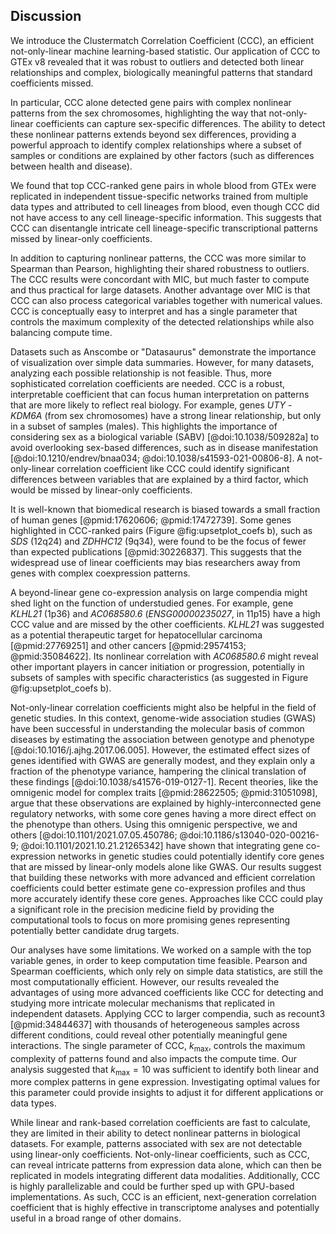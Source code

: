 ## Discussion

We introduce the Clustermatch Correlation Coefficient (CCC), an efficient not-only-linear machine learning-based statistic.
Our application of CCC to GTEx v8 revealed that it was robust to outliers and detected both linear relationships and complex, biologically meaningful patterns that standard coefficients missed. 

In particular, CCC alone detected gene pairs with complex nonlinear patterns from the sex chromosomes, highlighting the way that not-only-linear coefficients can capture sex-specific differences.
The ability to detect these nonlinear patterns extends beyond sex differences, providing a powerful approach to identify complex relationships where a subset of samples or conditions are explained by other factors (such as differences between health and disease). 

We found that top CCC-ranked gene pairs in whole blood from GTEx were replicated in independent tissue-specific networks trained from multiple data types and attributed to cell lineages from blood, even though CCC did not have access to any cell lineage-specific information.
This suggests that CCC can disentangle intricate cell lineage-specific transcriptional patterns missed by linear-only coefficients. 

In addition to capturing nonlinear patterns, the CCC was more similar to Spearman than Pearson, highlighting their shared robustness to outliers.
The CCC results were concordant with MIC, but much faster to compute and thus practical for large datasets.
Another advantage over MIC is that CCC can also process categorical variables together with numerical values.
CCC is conceptually easy to interpret and has a single parameter that controls the maximum complexity of the detected relationships while also balancing compute time.


Datasets such as Anscombe or "Datasaurus" demonstrate the importance of visualization over simple data summaries.
However, for many datasets, analyzing each possible relationship is not feasible.
Thus, more sophisticated correlation coefficients are needed.
CCC is a robust, interpretable coefficient that can focus human interpretation on patterns that are more likely to reflect real biology.
For example, genes *UTY* - *KDM6A* (from sex chromosomes) have a strong linear relationship, but only in a subset of samples (males).
This highlights the importance of considering sex as a biological variable (SABV) [@doi:10.1038/509282a] to avoid overlooking sex-based differences, such as in disease manifestation [@doi:10.1210/endrev/bnaa034; @doi:10.1038/s41593-021-00806-8].
A not-only-linear correlation coefficient like CCC could identify significant differences between variables that are explained by a third factor, which would be missed by linear-only coefficients.


It is well-known that biomedical research is biased towards a small fraction of human genes [@pmid:17620606; @pmid:17472739].
Some genes highlighted in CCC-ranked pairs (Figure @fig:upsetplot_coefs b), such as *SDS* (12q24) and *ZDHHC12* (9q34), were found to be the focus of fewer than expected publications [@pmid:30226837].
This suggests that the widespread use of linear coefficients may bias researchers away from genes with complex coexpression patterns.

A beyond-linear gene co-expression analysis on large compendia might shed light on the function of understudied genes.
For example, gene *KLHL21* (1p36) and *AC068580.6* (*ENSG00000235027*, in 11p15) have a high CCC value and are missed by the other coefficients.
*KLHL21* was suggested as a potential therapeutic target for hepatocellular carcinoma [@pmid:27769251] and other cancers [@pmid:29574153; @pmid:35084622].
Its nonlinear correlation with *AC068580.6* might reveal other important players in cancer initiation or progression, potentially in subsets of samples with specific characteristics (as suggested in Figure @fig:upsetplot_coefs b).


<!--
ERROR: this paragraph could not be revised with the AI model due to the following error:

The AI model returned an empty string ('')
-->
Not-only-linear correlation coefficients might also be helpful in the field of genetic studies.
In this context, genome-wide association studies (GWAS) have been successful in understanding the molecular basis of common diseases by estimating the association between genotype and phenotype [@doi:10.1016/j.ajhg.2017.06.005].
However, the estimated effect sizes of genes identified with GWAS are generally modest, and they explain only a fraction of the phenotype variance, hampering the clinical translation of these findings [@doi:10.1038/s41576-019-0127-1].
Recent theories, like the omnigenic model for complex traits [@pmid:28622505; @pmid:31051098], argue that these observations are explained by highly-interconnected gene regulatory networks, with some core genes having a more direct effect on the phenotype than others.
Using this omnigenic perspective, we and others [@doi:10.1101/2021.07.05.450786; @doi:10.1186/s13040-020-00216-9; @doi:10.1101/2021.10.21.21265342] have shown that integrating gene co-expression networks in genetic studies could potentially identify core genes that are missed by linear-only models alone like GWAS.
Our results suggest that building these networks with more advanced and efficient correlation coefficients could better estimate gene co-expression profiles and thus more accurately identify these core genes.
Approaches like CCC could play a significant role in the precision medicine field by providing the computational tools to focus on more promising genes representing potentially better candidate drug targets.


Our analyses have some limitations.
We worked on a sample with the top variable genes, in order to keep computation time feasible.
Pearson and Spearman coefficients, which only rely on simple data statistics, are still the most computationally efficient.
However, our results revealed the advantages of using more advanced coefficients like CCC for detecting and studying more intricate molecular mechanisms that replicated in independent datasets.
Applying CCC to larger compendia, such as recount3 [@pmid:34844637] with thousands of heterogeneous samples across different conditions, could reveal other potentially meaningful gene interactions.
The single parameter of CCC, $k_{\mathrm{max}}$, controls the maximum complexity of patterns found and also impacts the compute time.
Our analysis suggested that $k_{\mathrm{max}}=10$ was sufficient to identify both linear and more complex patterns in gene expression.
Investigating optimal values for this parameter could provide insights to adjust it for different applications or data types.


While linear and rank-based correlation coefficients are fast to calculate, they are limited in their ability to detect nonlinear patterns in biological datasets.
For example, patterns associated with sex are not detectable using linear-only coefficients.
Not-only-linear coefficients, such as CCC, can reveal intricate patterns from expression data alone, which can then be replicated in models integrating different data modalities.
Additionally, CCC is highly parallelizable and could be further sped up with GPU-based implementations.
As such, CCC is an efficient, next-generation correlation coefficient that is highly effective in transcriptome analyses and potentially useful in a broad range of other domains.
